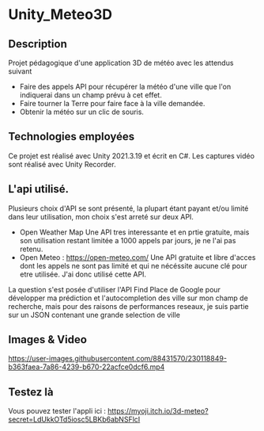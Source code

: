 # Unity_Meteo3D

## Description

Projet pédagogique d'une application 3D de météo avec les attendus suivant
* Faire des appels API pour récupérer la météo d'une ville que l'on indiquerai dans un champ prévu à cet effet.
* Faire tourner la Terre pour faire face à la ville demandée.
* Obtenir la météo sur un clic de souris.

 ## Technologies employées
 
 Ce projet est réalisé avec Unity 2021.3.19 et écrit en C#.
 Les captures vidéo sont réalisé avec Unity Recorder.
 
 ## L'api utilisé.
 
 Plusieurs choix d'API se sont présenté, la plupart étant payant et/ou limité dans leur utilisation, mon choix s'est arreté sur deux API.
 * Open Weather Map
 Une API tres interessante et en prtie gratuite, mais son utilisation restant limitée a 1000 appels par jours, je ne l'ai pas retenu.
 * Open Meteo : https://open-meteo.com/
 Une API gratuite et libre d'acces dont les appels ne sont pas limité et qui ne nécéssite aucune clé pour etre utilisée. J'ai donc utilisé cette API.
 
 La question s'est posée d'utiliser l'API Find Place de Google pour développer ma prédiction et l'autocompletion des ville sur mon champ de recherche, mais pour des raisons de performances reseaux, je suis partie sur un JSON contenant une grande selection de ville
 
 ## Images & Video

https://user-images.githubusercontent.com/88431570/230118849-b363faea-7a86-4239-b670-22acfce0dcf6.mp4


## Testez là

Vous pouvez tester l'appli ici :
https://myoji.itch.io/3d-meteo?secret=LdUkkOTd5iosc5LBKb6abNSFlcI
